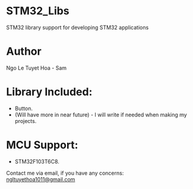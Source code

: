 # STM32_Libs
STM32 library support for developing STM32 applications

# Author
Ngo Le Tuyet Hoa - Sam

# Library Included:
- Button.
- (Will have more in near future) - I will write if needed when making my projects.

# MCU Support:
- STM32F103T6C8.

Contact me via email, if you have any concerns: ngltuyethoa1011@gmail.com
